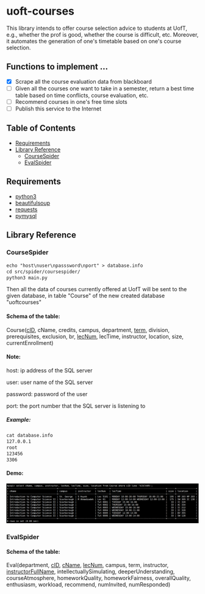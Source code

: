 # uoft-courses

This library intends to offer course selection advice to students at UofT, e.g., whether the prof is good, whether the course is difficult, etc. Moreover, it automates the generation of one's timetable based on one's course selection.

## Functions to implement ...
  - [x] Scrape all the course evaluation data from blackboard
  - [ ] Given all the courses one want to take in a semester, return a best time table based on time conflicts, course evaluation, etc.
  - [ ] Recommend courses in one's free time slots
  - [ ] Publish this service to the Internet

## Table of Contents
- [Requirements](#requirements)
- [Library Reference](#library-reference)
	- [CourseSpider](#coursespider)
	- [EvalSpider](#evalspider)

## Requirements
 - [python3](https://www.python.org/downloads/release/python-352/)
 - [beautifulsoup](https://www.crummy.com/software/BeautifulSoup/bs4/doc/#installing-beautiful-soup)
 - [requests](http://docs.python-requests.org/en/master/user/install/)
 - [pymysql](https://github.com/PyMySQL/PyMySQL)

## Library Reference

### CourseSpider
```shell
echo "host\nuser\npasssword\nport" > database.info
cd src/spider/coursespider/ 
python3 main.py 
```
Then all the data of courses currently offered at UofT will be sent to the given database, in table "Course" of the new created database "uoftcourses"

#### Schema of the table:
Course(<u>cID</u>, cName, credits, campus, department, <u>term</u>, division, prerequisites, exclusion, br, <u>lecNum</u>, lecTime, instructor, location, size, currentEnrollment)

#### Note:
host: ip address of the SQL server

user: user name of the SQL server

password: password of the user 

port: the port number that the SQL server is listening to

##### Example:
```shell
cat database.info
127.0.0.1
root
123456
3306
```

#### Demo:
![database](https://github.com/Walden-Shen/uoft-courses/blob/master/img/database_example.png?raw=true)

### EvalSpider

#### Schema of the table:
Eval(department, <u>cID</u>, <u>cName</u>, <u>lecNum</u>, campus, term, instructor, <u>instructorFullName</u>, intellectuallySimulating, deeperUnderstanding, courseAtmosphere, homeworkQuality, homeworkFairness, overallQuality, enthusiasm, workload, recommend, numInvited, numResponded)
